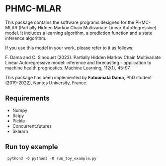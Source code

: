 # PHMC-MLAR

This package contains the software programs designed for the PHMC-MLAR (Partially Hidden Markov Chain Multivariate Linear AutoRegressive) model. 
It includes a learning algorithm, a prediction function and a state inference algorithm.

If you use this model in your work, please refer to it as follows:

F. Dama and C. Sinoquet (2023). Partially Hidden Markov Chain Multivariate Linear Autoregressive model: inference
and forecasting - application to machine health prognostics. Machine Learning, 112(1), 45-97.

This package has been implemented by **Fatoumata Dama**, PhD student (2019-2022), Nantes University, France.

## Requirements
 * Numpy
 * Scipy
 * Pickle
 * Concurrent.futures
 * Sklearn

## Run toy example

```{python}
 python3 -O python3 -O run_toy_example.py
```
